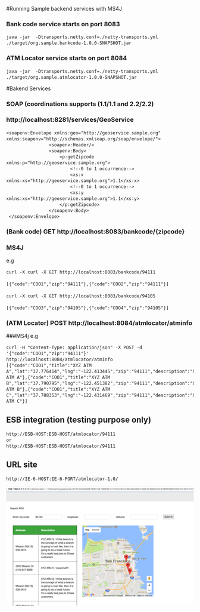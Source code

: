 #Running Sample backend services with MS4J




### Bank code service starts on port 8083
```
java -jar  -Dtransports.netty.conf=./netty-transports.yml ./target/org.sample.bankcode-1.0.0-SNAPSHOT.jar
```

### ATM Locator service starts on port 8084
```
java -jar  -Dtransports.netty.conf=./netty-transports.yml ./target/org.sample.atmlocator-1.0.0-SNAPSHOT.jar
```



#Bakend Services
### SOAP  (coordinations supports (1.1/1.1 and 2.2/2.2)

### http://localhost:8281/services/GeoService
```
<soapenv:Envelope xmlns:geo="http://geoservice.sample.org" xmlns:soapenv="http://schemas.xmlsoap.org/soap/envelope/">
                <soapenv:Header/>
                <soapenv:Body>
                    <p:getZipcode xmlns:p="http://geoservice.sample.org">
                        <!--0 to 1 occurrence-->
                        <xs:x xmlns:xs="http://geoservice.sample.org">1.1</xs:x>
                        <!--0 to 1 occurrence-->
                        <xs:y xmlns:xs="http://geoservice.sample.org">1.1</xs:y>
                    </p:getZipcode>
                </soapenv:Body>
 </soapenv:Envelope>
```



### (Bank code) GET http://localhost:8083/bankcode/{zipcode}
### MS4J
e.g
```
curl -X curl -X GET http://localhost:8083/bankcode/94111

[{"code":"COO1","zip":"94111"},{"code":"COO2","zip":"94111"}]

curl -X curl -X GET http://localhost:8083/bankcode/94105

[{"code":"COO3","zip":"94105"},{"code":"COO4","zip":"94105"}]
```

### (ATM Locator) POST http://localhost:8084/atmlocator/atminfo 
###MS4j
e.g
```
curl -H "Content-Type: application/json" -X POST -d '{"code":"COO1","zip":"94111"}' http://localhost:8084/atmlocator/atminfo
[{"code":"COO1","title":"XYZ ATM A","lat":"37.776414","lng":"-122.413445","zip":"94111","description":"XYZ ATM A"},{"code":"COO1","title":"XYZ ATM B","lat":"37.790795","lng":"-122.451382","zip":"94111","description":"XYZ ATM B"},{"code":"COO1","title":"XYZ ATM C","lat":"37.788353","lng":"-122.431469","zip":"94111","description":"XYZ ATM C"}]
```
## ESB integration (testing purpose only)
```
http://ESB-HOST:ESB-HOST/atmlocator/94111 
or
http://ESB-HOST:ESB-HOST/atmlocator/94111
```
## URL site
```
http://IE-6-HOST:IE-6-PORT/atmlocator-1.0/
```
![Alt text](/images/web-view.png?raw=true "Web Search View")